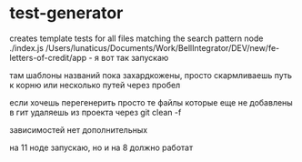 # test-generator
creates template tests for all files matching the search pattern
node ./index.js /Users/lunaticus/Documents/Work/BellIntegrator/DEV/new/fe-letters-of-credit/app - я вот так запускаю 

там шаблоны названий пока захардкожены, просто скармливаешь путь к корню или несколько путей через пробел 

если хочешь перегенерить просто те файлы которые еще не добавлены в гит удаляешь из проекта через git clean -f

зависимостей нет дополнительных

на 11 ноде запускаю, но и на 8 должно работат